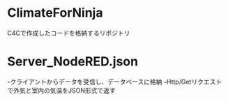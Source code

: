 # ClimateForNinja
C4Cで作成したコードを格納するリポジトリ

# Server_NodeRED.json
-クライアントからデータを受信し、データベースに格納
-Http/Getリクエストで外気と室内の気温をJSON形式で返す
